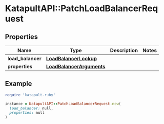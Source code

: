 # KatapultAPI::PatchLoadBalancerRequest

## Properties

| Name | Type | Description | Notes |
| ---- | ---- | ----------- | ----- |
| **load_balancer** | [**LoadBalancerLookup**](LoadBalancerLookup.md) |  |  |
| **properties** | [**LoadBalancerArguments**](LoadBalancerArguments.md) |  |  |

## Example

```ruby
require 'katapult-ruby'

instance = KatapultAPI::PatchLoadBalancerRequest.new(
  load_balancer: null,
  properties: null
)
```

